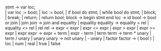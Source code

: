                 
        
stmt     -> var loc;  
          | var loc := bool;
          | loc := bool;
          | if bool do stmt;
          | while bool do stmt;
          | block;
          | break;
          | return;
          | return bool;
block    -> begin stmt end
loc      -> id
bool     -> bool or join
          | join
join     -> join and equality
          | equality
equality -> equality = rel
          | equality <> rel
          | rel
rel      -> expr < expr
          | expr <= expr
          | expr > expr
          | expr >= expr
          | expr
expr     -> expr + term
          | expr - term
          | term
term     -> term * unary
          | term / unary
          | unary
unary    -> not unary
          | - unary
          | factor
factor   -> ( bool )
          | loc
          | num
          | real
          | true
          | false
        
                
